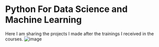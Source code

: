 # Python For Data Science and Machine Learning
Here I am sharing the projects I made after the trainings I received in the courses.
![image](https://user-images.githubusercontent.com/83660447/230908718-89f465ed-3e1e-4b3d-ba7c-01b4592994d4.png)


